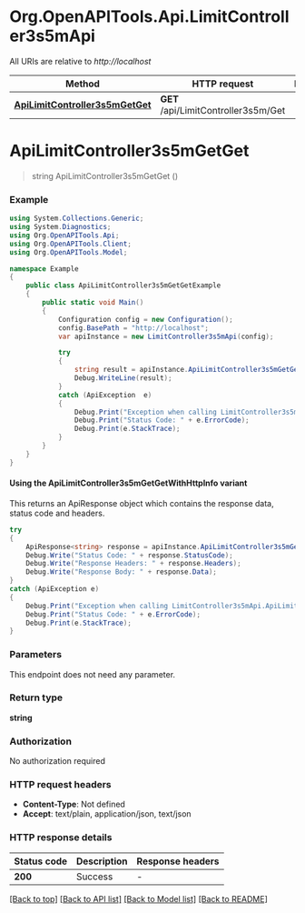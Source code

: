 # Org.OpenAPITools.Api.LimitController3s5mApi

All URIs are relative to *http://localhost*

| Method | HTTP request | Description |
|--------|--------------|-------------|
| [**ApiLimitController3s5mGetGet**](LimitController3s5mApi.md#apilimitcontroller3s5mgetget) | **GET** /api/LimitController3s5m/Get |  |

<a id="apilimitcontroller3s5mgetget"></a>
# **ApiLimitController3s5mGetGet**
> string ApiLimitController3s5mGetGet ()



### Example
```csharp
using System.Collections.Generic;
using System.Diagnostics;
using Org.OpenAPITools.Api;
using Org.OpenAPITools.Client;
using Org.OpenAPITools.Model;

namespace Example
{
    public class ApiLimitController3s5mGetGetExample
    {
        public static void Main()
        {
            Configuration config = new Configuration();
            config.BasePath = "http://localhost";
            var apiInstance = new LimitController3s5mApi(config);

            try
            {
                string result = apiInstance.ApiLimitController3s5mGetGet();
                Debug.WriteLine(result);
            }
            catch (ApiException  e)
            {
                Debug.Print("Exception when calling LimitController3s5mApi.ApiLimitController3s5mGetGet: " + e.Message);
                Debug.Print("Status Code: " + e.ErrorCode);
                Debug.Print(e.StackTrace);
            }
        }
    }
}
```

#### Using the ApiLimitController3s5mGetGetWithHttpInfo variant
This returns an ApiResponse object which contains the response data, status code and headers.

```csharp
try
{
    ApiResponse<string> response = apiInstance.ApiLimitController3s5mGetGetWithHttpInfo();
    Debug.Write("Status Code: " + response.StatusCode);
    Debug.Write("Response Headers: " + response.Headers);
    Debug.Write("Response Body: " + response.Data);
}
catch (ApiException e)
{
    Debug.Print("Exception when calling LimitController3s5mApi.ApiLimitController3s5mGetGetWithHttpInfo: " + e.Message);
    Debug.Print("Status Code: " + e.ErrorCode);
    Debug.Print(e.StackTrace);
}
```

### Parameters
This endpoint does not need any parameter.
### Return type

**string**

### Authorization

No authorization required

### HTTP request headers

 - **Content-Type**: Not defined
 - **Accept**: text/plain, application/json, text/json


### HTTP response details
| Status code | Description | Response headers |
|-------------|-------------|------------------|
| **200** | Success |  -  |

[[Back to top]](#) [[Back to API list]](../README.md#documentation-for-api-endpoints) [[Back to Model list]](../README.md#documentation-for-models) [[Back to README]](../README.md)

